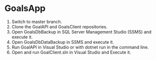 # GoalsApp
1. Switch to master branch.
2. Clone the GoalAPI and GoalsClient repositories.
3. Open GoalsDbBackup in SQL Server Management Studio (SSMS) and execute it.
4. Open GoalsDbDataBackup in SSMS and execute it.
5. Run GoalAPI in Visual Studio or with dotnet run in the command line.
6. Open and run GoalClient.sln in Visual Studio and Execute it.
   
